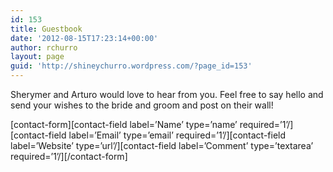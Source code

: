 ```yaml
---
id: 153
title: Guestbook
date: '2012-08-15T17:23:14+00:00'
author: rchurro
layout: page
guid: 'http://shineychurro.wordpress.com/?page_id=153'
---
```


<div>Sherymer and Arturo would love to hear from you. Feel free to say hello and send your wishes to the bride and groom and post on their wall!

\[contact-form\]\[contact-field label=’Name’ type=’name’ required=’1’/\]\[contact-field label=’Email’ type=’email’ required=’1’/\]\[contact-field label=’Website’ type=’url’/\]\[contact-field label=’Comment’ type=’textarea’ required=’1’/\]\[/contact-form\]

</div>